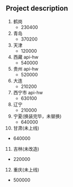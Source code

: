 ## Project description

1. 鹤岗
   - 230400
2. 青岛
   - 370200
3. 天津
   - 120000
4. 西藏 api-hw
   - 540000
5. 贵州 api-hw
   - 520000
6. 大连
   - 210200
7. 西宁市 api-hw
   - 630100
8. 辽宁
   - 210000
9. 宁夏(换装完毕，未替换)
   - 640000
10. 甘肃(未上线)

- 640000

11. 吉林(未改造)

- 220000

12. 重庆(未上线)

- 500000
